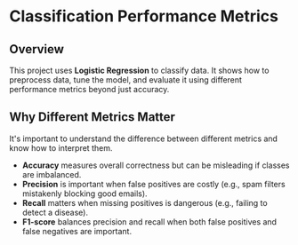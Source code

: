 # Classification Performance Metrics

## Overview

This project uses **Logistic Regression** to classify data. It shows how to preprocess data, tune the model, and evaluate it using different performance metrics beyond just accuracy.

## Why Different Metrics Matter

It's important to understand the difference between different metrics and know how to interpret them.

- **Accuracy** measures overall correctness but can be misleading if classes are imbalanced.
- **Precision** is important when false positives are costly (e.g., spam filters mistakenly blocking good emails).
- **Recall** matters when missing positives is dangerous (e.g., failing to detect a disease).
- **F1-score** balances precision and recall when both false positives and false negatives are important.
